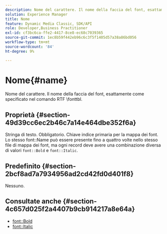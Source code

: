```yaml
---
description: Nome del carattere. Il nome della faccia del font, esattamente come specificato nel comando RTF \fonttbl.
solution: Experience Manager
title: Nome
feature: Dynamic Media Classic, SDK/API
role: Developer,Business Practitioner
exl-id: cf3bc6ca-ffe2-4417-8ce8-ec68c7039365
source-git-commit: 1ec8b59f442eb96c6c3f5f1405d57a38a86bd056
workflow-type: tm+mt
source-wordcount: '84'
ht-degree: 9%

---
```


# Nome{#name}

Nome del carattere. Il nome della faccia del font, esattamente come specificato nel comando RTF \fonttbl.

## Proprietà {#section-49d39cc6ec2b46c7a14e464dbe352f6a}

Stringa di testo. Obbligatorio. Chiave indice primaria per la mappa dei font. Lo stesso font::Name può essere presente fino a quattro volte nello stesso file di mappa dei font, ma ogni record deve avere una combinazione diversa di valori `font::Bold` e `font::Italic`.

## Predefinito {#section-2bcf8ad7a7934956ad2cd42fd0d401f8}

Nessuno.

## Consultate anche {#section-4c657d025f2a4407b9cb914217a8e64a}

* [font::Bold](r-bold-font.md#reference_F7B017EF67574A29ABFC3954AB64159C)
* [font::Italic](r-italic-font.md#reference_DC04A532B34A41AF81B0B9644ACFAAD6)
